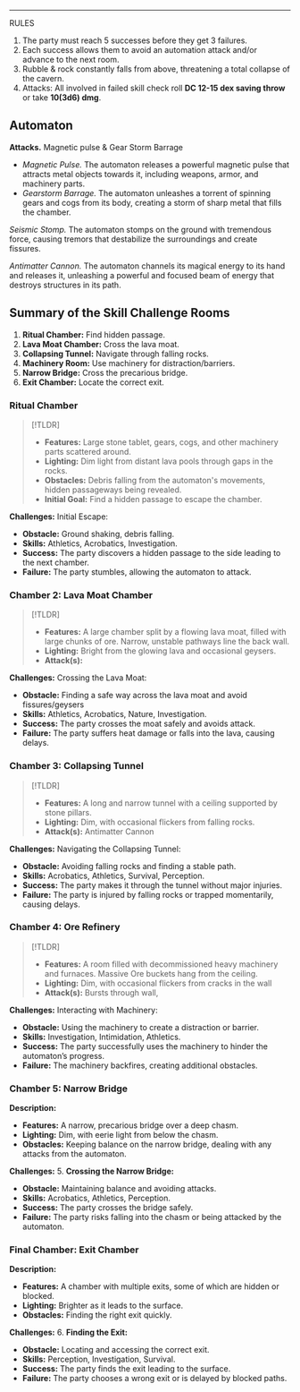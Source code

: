 
---
RULES
1. The party must reach 5 successes before they get 3 failures.
2. Each success allows them to avoid an automation attack and/or advance to the next room.
3. Rubble & rock constantly falls from above, threatening a total collapse of the cavern.
4. Attacks: All involved in failed skill check roll **DC 12-15 dex saving throw** or take **10(3d6) dmg**.

## Automaton
**Attacks.**
Magnetic pulse & Gear Storm Barrage
- *Magnetic Pulse.* The automaton releases a powerful magnetic pulse that attracts metal objects towards it, including weapons, armor, and machinery parts.
- *Gearstorm Barrage.* The automaton unleashes a torrent of spinning gears and cogs from its body, creating a storm of sharp metal that fills the chamber.

*Seismic Stomp.* The automaton stomps on the ground with tremendous force, causing tremors that destabilize the surroundings and create fissures.

*Antimatter Cannon.* The automaton channels its magical energy to its hand and releases it, unleashing a powerful and focused beam of energy that destroys structures in its path.
## Summary of the Skill Challenge Rooms
1. **Ritual Chamber:** Find hidden passage.
2. **Lava Moat Chamber:** Cross the lava moat.
3. **Collapsing Tunnel:** Navigate through falling rocks.
4. **Machinery Room:** Use machinery for distraction/barriers.
5. **Narrow Bridge:** Cross the precarious bridge.
6. **Exit Chamber:** Locate the correct exit.
### Ritual Chamber

>[!TLDR]
>- **Features:** Large stone tablet, gears, cogs, and other machinery parts scattered around.
>- **Lighting:** Dim light from distant lava pools through gaps in the rocks.
>- **Obstacles:** Debris falling from the automaton's movements, hidden passageways being revealed.
>- **Initial Goal:** Find a hidden passage to escape the chamber.

**Challenges:**
Initial Escape:
- **Obstacle:** Ground shaking, debris falling.
- **Skills:** Athletics, Acrobatics, Investigation.
- **Success:** The party discovers a hidden passage to the side leading to the next chamber.
- **Failure:** The party stumbles, allowing the automaton to attack.

### Chamber 2: Lava Moat Chamber

>[!TLDR]
>- **Features:** A large chamber split by a flowing lava moat, filled with large chunks of ore. Narrow, unstable pathways line the back wall.
>- **Lighting:** Bright from the glowing lava and occasional geysers.
>- **Attack(s):** 

**Challenges:** 
Crossing the Lava Moat:
- **Obstacle:** Finding a safe way across the lava moat and avoid fissures/geysers
- **Skills:** Athletics, Acrobatics, Nature, Investigation.
- **Success:** The party crosses the moat safely and avoids attack.
- **Failure:** The party suffers heat damage or falls into the lava, causing delays.

### Chamber 3: Collapsing Tunnel

>[!TLDR]
>- **Features:** A long and narrow tunnel with a ceiling supported by stone pillars.
>- **Lighting:** Dim, with occasional flickers from falling rocks.
>- **Attack(s):** Antimatter Cannon

**Challenges:** 
Navigating the Collapsing Tunnel:
- **Obstacle:** Avoiding falling rocks and finding a stable path.
- **Skills:** Acrobatics, Athletics, Survival, Perception.
- **Success:** The party makes it through the tunnel without major injuries.
- **Failure:** The party is injured by falling rocks or trapped momentarily, causing delays.

### Chamber 4: Ore Refinery

>[!TLDR]
>- **Features:** A room filled with decommissioned heavy machinery and furnaces. Massive Ore buckets hang from the ceiling.
>- **Lighting:** Dim, with occasional flickers from cracks in the wall
>- **Attack(s):** Bursts through wall, 

**Challenges:** 
Interacting with Machinery:
- **Obstacle:** Using the machinery to create a distraction or barrier.
- **Skills:** Investigation, Intimidation, Athletics.
- **Success:** The party successfully uses the machinery to hinder the automaton’s progress.
- **Failure:** The machinery backfires, creating additional obstacles.

### Chamber 5: Narrow Bridge

**Description:**

- **Features:** A narrow, precarious bridge over a deep chasm.
- **Lighting:** Dim, with eerie light from below the chasm.
- **Obstacles:** Keeping balance on the narrow bridge, dealing with any attacks from the automaton.

**Challenges:** 5. **Crossing the Narrow Bridge:**

- **Obstacle:** Maintaining balance and avoiding attacks.
- **Skills:** Acrobatics, Athletics, Perception.
- **Success:** The party crosses the bridge safely.
- **Failure:** The party risks falling into the chasm or being attacked by the automaton.

### Final Chamber: Exit Chamber

**Description:**

- **Features:** A chamber with multiple exits, some of which are hidden or blocked.
- **Lighting:** Brighter as it leads to the surface.
- **Obstacles:** Finding the right exit quickly.

**Challenges:** 6. **Finding the Exit:**

- **Obstacle:** Locating and accessing the correct exit.
- **Skills:** Perception, Investigation, Survival.
- **Success:** The party finds the exit leading to the surface.
- **Failure:** The party chooses a wrong exit or is delayed by blocked paths.